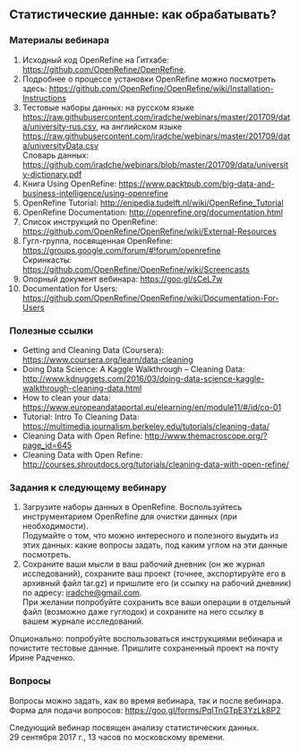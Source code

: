 ## Статистические данные: как обрабатывать?
       
        
### Материалы вебинара
1. Исходный код OpenRefine на Гитхабе: https://github.com/OpenRefine/OpenRefine. 
2. Подробнее о процессе установки OpenRefine можно посмотреть здесь: https://github.com/OpenRefine/OpenRefine/wiki/Installation-Instructions     
3. Тестовые наборы данных: на русском языке https://raw.githubusercontent.com/iradche/webinars/master/201709/data/university-rus.csv, на английском языке https://raw.githubusercontent.com/iradche/webinars/master/201709/data/universityData.csv      
Словарь данных: https://github.com/iradche/webinars/blob/master/201709/data/university-dictionary.pdf     
4. Книга Using OpenRefine: https://www.packtpub.com/big-data-and-business-intelligence/using-openrefine      
5. OpenRefine Tutorial: http://enipedia.tudelft.nl/wiki/OpenRefine_Tutorial     
6. OpenRefine Documentation: http://openrefine.org/documentation.html     
7. Список инструкций по OpenRefine: https://github.com/OpenRefine/OpenRefine/wiki/External-Resources     
8. Гугл-группа, посвященная OpenRefine: https://groups.google.com/forum/#!forum/openrefine     
Скринкасты: https://github.com/OpenRefine/OpenRefine/wiki/Screencasts     
9. Опорный документ вебинара: https://goo.gl/sCeL7w     
10. Documentation for Users: https://github.com/OpenRefine/OpenRefine/wiki/Documentation-For-Users         

###  Полезные ссылки
* Getting and Cleaning Data (Coursera): https://www.coursera.org/learn/data-cleaning
* Doing Data Science: A Kaggle Walkthrough – Cleaning Data: http://www.kdnuggets.com/2016/03/doing-data-science-kaggle-walkthrough-cleaning-data.html      
* How to clean your data: https://www.europeandataportal.eu/elearning/en/module11/#/id/co-01      
* Tutorial: Intro To Cleaning Data: https://multimedia.journalism.berkeley.edu/tutorials/cleaning-data/     
* Cleaning Data with Open Refine: http://www.themacroscope.org/?page_id=645     
* Cleaning Data with Open Refine: http://courses.shroutdocs.org/tutorials/cleaning-data-with-open-refine/      



### Задания к следующему вебинару
1. Загрузите наборы данных в OpenRefine. Воспользуйтесь инструментарием OpenRefine для очистки данных (при необходимости).     
Подумайте о том, что можно интересного и полезного выудить из этих данных: какие вопросы задать, под каким углом на эти данные посмотреть.      
2. Сохраните ваши мысли в ваш рабочий дневник (он же журнал исследований), сохраните ваш проект (точнее, экспортируйте его в архивный файл tar.gz) и пришлите его (и ссылку на рабочий дневник) по адресу: iradche@gmail.com.      
При желании попробуйте сохранить все ваши операции в отдельный файл (возможно даже гуглодок) и сохраните на него ссылку в вашем журнале исследований.    

Опционально: попробуйте воспользоваться инструкциями вебинара и почистите тестовые данные. Пришлите сохраненный проект на почту Ирине Радченко.           

       
### Вопросы 

Вопросы можно задать, как во время вебинара, так и после вебинара.
Форма для подачи вопросов: https://goo.gl/forms/PqITnGTpE3YzLk8P2         

       
Следующий вебинар посвящен анализу статистических данных.         
29 сентября 2017 г., 13 часов по московскому времени.        
